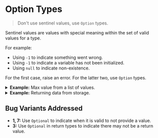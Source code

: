 # Option Types

> Don't use sentinel values, use `Option` types.

Sentinel values are values with special meaning within the set of valid values for a type.

For example:

* Using `-1` to indicate something went wrong.
* Using `-1` to indicate a variable has not been initialized.
* Using `null` to indicate non-existence.

For the first case, raise an error. For the latter two, use `Option` types.

<details>
<summary><b>Example:</b> Max value from a list of values.</summary>

Switch from:

```java
Integer max = Integer.MIN_VALUE;
for (value: values) {
    if (max < value) {
        max = value;
    }
}

// May incorrectly return `Integer.MIN_VALUE` as the max value.
```

to:

```java
Option<Integer> max = Optional.empty();
for (value: values) {
    if (max.isEmpty()) {
        max = Optional.of(value);
    } else {
        Integer currentMax = max.get()
        if (currentMax < value) {
            max = Optional.of(value);
        }
    }
}

// `max` was never initialized to an invalid state.
// When `max` is empty, then we know the list was empty.
```

</details>

<details>
<summary><b>Example:</b> Returning data from storage.</summary>

Switch from:

```java
public interface DataStorage {
    /**
     * @return the data for the given ID, or null if it doesn't exist.
     */
    public Data get(DataId dataId);
}

public class DataConsumer {
    public void doSomething(DataId dataId) {
        Data data = dataStorage.get(dataId);
        if (data != null) {
            // do something with it.
        }

        // `data` exists here, possible to use null reference.
    }
}
```

to:

```java
public interface DataStorage {
    /**
     * @return the data for the given ID if exists.
     */
    public Optional<Data> get(DataId dataId);
}

public class DataConsumer {
    public void doSomething(DataId dataId) {
        dataStorage
            .get(dataId)
            .ifPresent(data -> {
                // do something with it.
            });

        // `data` doesn't exist here, impossible to use null reference.
    }
}
```

We communicate across the API boundary that the value may not exist.

</details>

## Bug Variants Addressed

* **1, 7:** Use `Optional` to indicate when it is valid to not provide a value.
* **3:** Use `Optional` in return types to indicate there may not be a return value.
